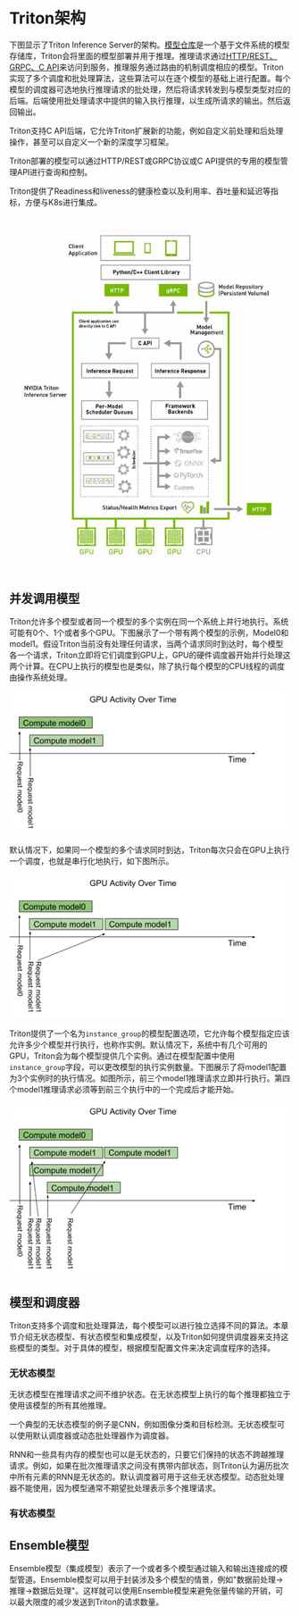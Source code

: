 # Triton架构

下图显示了Triton Inference Server的架构。[模型仓库](https://docs.nvidia.com/deeplearning/triton-inference-server/user-guide/docs/user_guide/model_repository.html)是一个基于文件系统的模型存储库，Triton会将里面的模型部署并用于推理。推理请求通过[HTTP/REST、GRPC、C API](https://docs.nvidia.com/deeplearning/triton-inference-server/user-guide/docs/user_guide/architecture.html)来访问到服务，推理服务通过路由的机制调度相应的模型。Triton实现了多个调度和批处理算法，这些算法可以在逐个模型的基础上进行配置。每个模型的调度器可选地执行推理请求的批处理，然后将请求转发到与模型类型对应的后端。后端使用批处理请求中提供的输入执行推理，以生成所请求的输出。然后返回输出。

Triton支持C API后端，它允许Triton扩展新的功能，例如自定义前处理和后处理操作，甚至可以自定义一个新的深度学习框架。

Triton部署的模型可以通过HTTP/REST或GRPC协议或C API提供的专用的模型管理API进行查询和控制。

Triton提供了Readiness和liveness的健康检查以及利用率、吞吐量和延迟等指标，方便与K8s进行集成。

![arch](../img/arch.jpg)

## 并发调用模型

Triton允许多个模型或者同一个模型的多个实例在同一个系统上并行地执行。系统可能有0个、1个或者多个GPU。下图展示了一个带有两个模型的示例，Model0和model1。假设Triton当前没有处理任何请求，当两个请求同时到达时，每个模型各一个请求，Triton立即将它们调度到GPU上，GPU的硬件调度器开始并行处理这两个计算。在CPU上执行的模型也是类似，除了执行每个模型的CPU线程的调度由操作系统处理。

![multi_model_exec](../img/multi_model_exec.png)

默认情况下，如果同一个模型的多个请求同时到达，Triton每次只会在GPU上执行一个调度，也就是串行化地执行，如下图所示。

![multi_model_serial_exec](../img/multi_model_serial_exec.png)

Triton提供了一个名为`instance_group`的模型配置选项，它允许每个模型指定应该允许多少个模型并行执行，也称作实例。默认情况下，系统中有几个可用的GPU，Triton会为每个模型提供几个实例。通过在模型配置中使用`instance_group`字段，可以更改模型的执行实例数量。下图展示了将model1配置为3个实例时的执行情况。如图所示，前三个model1推理请求立即并行执行。第四个model1推理请求必须等到前三个执行中的一个完成后才能开始。

![multi_model_parallel_exec](../img/multi_model_parallel_exec.png)

## 模型和调度器

Triton支持多个调度和批处理算法，每个模型可以进行独立选择不同的算法。本章节介绍无状态模型、有状态模型和集成模型，以及Triton如何提供调度器来支持这些模型的类型。对于具体的模型，根据模型配置文件来决定调度程序的选择。

### 无状态模型

无状态模型在推理请求之间不维护状态。在无状态模型上执行的每个推理都独立于使用该模型的所有其他推理。

一个典型的无状态模型的例子是CNN，例如图像分类和目标检测。无状态模型可以使用默认调度器或动态批处理器作为调度器。

RNN和一些具有内存的模型也可以是无状态的，只要它们保持的状态不跨越推理请求。例如，如果在批次推理请求之间没有携带内部状态，则Triton认为遍历批次中所有元素的RNN是无状态的。默认调度器可用于这些无状态模型。动态批处理器不能使用，因为模型通常不期望批处理表示多个推理请求。

### 有状态模型





## Ensemble模型

Ensemble模型（集成模型）表示了一个或者多个模型通过输入和输出连接成的模型管道。Ensemble模型可以用于封装涉及多个模型的情景，例如"数据前处理->推理->数据后处理"。这样就可以使用Ensemble模型来避免张量传输的开销，可以最大限度的减少发送到Triton的请求数量。

